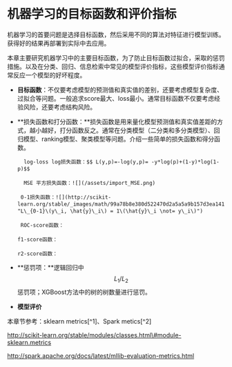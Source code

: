 # 机器学习的目标函数和评价指标

机器学习的首要问题是选择目标函数，然后采用不同的算法对特征进行模型训练。获得好的结果再部署到实际中去应用。

本章主要研究机器学习中的主要目标函数，为了防止目标函数过拟合，采取的惩罚措施。以及在分类、回归、信息检索中常见的模型评价指标，这些模型评价指标通常反应一个模型的好坏程度。

* **目标函数**：不仅要考虑模型的预测值和真实值的差别，还要考虑模型复杂度、过拟合等问题。一般追求score最大、loss最小。通常目标函数不仅要考虑经验风险，还要考虑结构风险。

* **损失函数和打分函数：**损失函数是用来量化模型预测值和真实值差距的方式，越小越好，打分函数反之。通常在分类模型（二分类和多分类模型）、回归模型、ranking模型、聚类模型等问题。介绍一些简单的损失函数和得分函数。

        log-loss log损失函数：$$ L(y,p)=-log(y,p)= -y*log(p)+(1-y)*log(1-p)$$

        MSE 平方损失函数：![](/assets/import_MSE.png)

       0-1损失函数：![](http://scikit-learn.org/stable/_images/math/99a78b8e380d522470d2a5a5a9b157d3ea141e98.png "L\_{0-1}\(y\_i, \hat{y}\_i\) = 1\(\hat{y}\_i \not= y\_i\)")

       ROC-score函数：

      f1-score函数：

      r2-score函数：

* **惩罚项：**逻辑回归中$$L_1 / L_2$$ 惩罚项；XGBoost方法中的树的树数量进行惩罚。

* **模型评价**

本章节参考：sklearn metrics[^1]、Spark metics[^2]

http://scikit-learn.org/stable/modules/classes.html\#module-sklearn.metrics

http://spark.apache.org/docs/latest/mllib-evaluation-metrics.html





